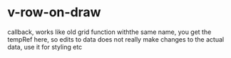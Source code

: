 # v-row-on-draw

callback, works like old grid function withthe same name, you get the tempRef here, so edits to data does not really make changes to the actual data, use it for styling etc